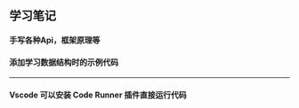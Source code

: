 <!--
 * @Author: your name
 * @Date: 2021-03-30 23:20:13
 * @LastEditTime: 2021-05-12 21:23:58
 * @LastEditors: Please set LastEditors
 * @Description: In User Settings Edit
 * @FilePath: \rewrite\README.md
-->

## 学习笔记
#### 手写各种Api，框架原理等
#### 添加学习数据结构时的示例代码

---

#### Vscode 可以安装 Code Runner 插件直接运行代码
